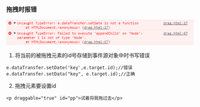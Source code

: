 ### 拖拽时报错
![拖拽报错](img/拖拽报错.png)

1. 将当前的被拖拽元素的id号存储到事件源对象中时书写错误
```
e.dataTransfer.setDate('key',e.target.id);//错误
e.dataTransfer.setData("key", e.target.id);//正确
```
2. 拖拽元素要设置id
```
<p draggable="true" id="pp">试着将我拖过去</p>
```
